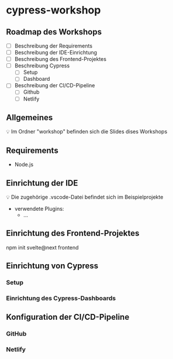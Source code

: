 # cypress-workshop
## Roadmap des Workshops

- [ ] Beschreibung der Requirements
- [ ] Beschreibung der IDE-Einrichtung
- [ ] Beschreibung des Frontend-Projektes
- [ ] Beschreibung Cypress
  - [ ] Setup
  - [ ] Dashboard
- [ ] Beschreibung der CI/CD-Pipeline
  - [ ] Github
  - [ ] Netlify

## Allgemeines

:bulb: Im Ordner "workshop" befinden sich die Slides dises Workshops

## Requirements

- Node.js

## Einrichtung der IDE

:bulb: Die zugehörige .vscode-Datei befindet sich im Beispielprojekte

- verwendete Plugins:
  - ...

## Einrichtung des Frontend-Projektes
npm init svelte@next frontend

## Einrichtung von Cypress

### Setup
### Einrichtung des Cypress-Dashboards

## Konfiguration der CI/CD-Pipeline

### GitHub

### Netlify